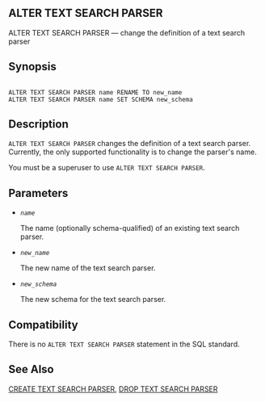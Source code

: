 ## ALTER TEXT SEARCH PARSER

ALTER TEXT SEARCH PARSER — change the definition of a text search parser

## Synopsis

```

ALTER TEXT SEARCH PARSER name RENAME TO new_name
ALTER TEXT SEARCH PARSER name SET SCHEMA new_schema
```

## Description

`ALTER TEXT SEARCH PARSER` changes the definition of a text search parser. Currently, the only supported functionality is to change the parser's name.

You must be a superuser to use `ALTER TEXT SEARCH PARSER`.

## Parameters

* *`name`*

    The name (optionally schema-qualified) of an existing text search parser.

* *`new_name`*

    The new name of the text search parser.

* *`new_schema`*

    The new schema for the text search parser.

## Compatibility

There is no `ALTER TEXT SEARCH PARSER` statement in the SQL standard.

## See Also

[CREATE TEXT SEARCH PARSER](sql-createtsparser "CREATE TEXT SEARCH PARSER"), [DROP TEXT SEARCH PARSER](sql-droptsparser "DROP TEXT SEARCH PARSER")